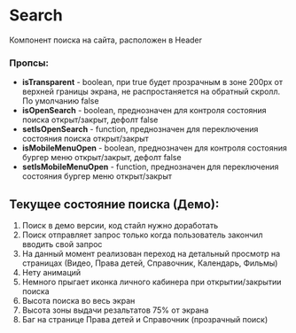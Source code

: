 # Search

Компонент поиска на сайта, расположен в Header

### Пропсы:

- **isTransparent** - boolean, при true будет прозрачным в зоне 200px от верхней границы экрана, не распростаняется на обратный скролл. По умолчанию false
- **isOpenSearch** - boolean, преднозначен для контроля состояния поиска открыт/закрыт, дефолт false
- **setIsOpenSearch** - function, преднозначен для переключения состояния поиска открыт/закрыт
- **isMobileMenuOpen** - boolean, преднозначен для контроля состояния бургер меню открыт/закрыт, дефолт false
- **setIsMobileMenuOpen** - function, преднозначен для переключения состояния бургер меню открыт/закрыт

## Текущее состояние поиска (Демо):

1. Поиск в демо версии, код стайл нужно доработать
2. Поиск отправляет запрос только когда пользователь закончил вводить свой запрос
3. На данный момент реализован переход на детальный просмотр на страницах (Видео, Права детей, Справочник, Календарь, Фильмы)
4. Нету анимаций
5. Немного прыгает иконка личного кабинера при открытии/закрытии поиска
6. Высота поиска во весь экран
7. Высота зоны выдачи резальтатов 75% от экрана
8. Баг на странице Права детей и Справочник (прозрачный поиск)
